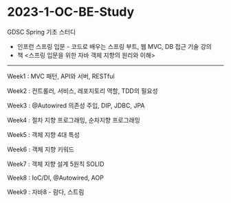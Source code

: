 # 2023-1-OC-BE-Study
GDSC Spring 기초 스터디
- 인프런 스프링 입문 - 코드로 배우는 스프링 부트, 웹 MVC, DB 접근 기술 강의
- 책 <스프링 입문을 위한 자바 객체 지향의 원리와 이해>


*****

Week1 : MVC 패턴, API와 서버, RESTful

Week2 : 컨트롤러, 서비스, 레포지토리 역할, TDD의 필요성

Week3 : @Autowired 의존성 주입, DIP, JDBC, JPA

Week4 : 절차 지향 프로그래밍, 순차지향 프로그래밍

Week5 : 객체 지향 4대 특성

Week6 : 객체 지향 키워드

Week7 : 객체 지향 설계 5원칙 SOLID

Week8 : IoC/DI, @Autowired, AOP

Week9 : 자바8 - 람다, 스트림
